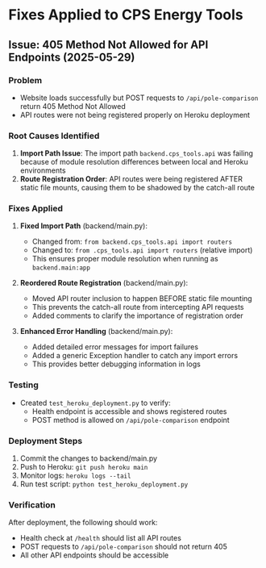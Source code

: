 # Fixes Applied to CPS Energy Tools

## Issue: 405 Method Not Allowed for API Endpoints (2025-05-29)

### Problem
- Website loads successfully but POST requests to `/api/pole-comparison` return 405 Method Not Allowed
- API routes were not being registered properly on Heroku deployment

### Root Causes Identified
1. **Import Path Issue**: The import path `backend.cps_tools.api` was failing because of module resolution differences between local and Heroku environments
2. **Route Registration Order**: API routes were being registered AFTER static file mounts, causing them to be shadowed by the catch-all route

### Fixes Applied

1. **Fixed Import Path** (backend/main.py):
   - Changed from: `from backend.cps_tools.api import routers`
   - Changed to: `from .cps_tools.api import routers` (relative import)
   - This ensures proper module resolution when running as `backend.main:app`

2. **Reordered Route Registration** (backend/main.py):
   - Moved API router inclusion to happen BEFORE static file mounting
   - This prevents the catch-all route from intercepting API requests
   - Added comments to clarify the importance of registration order

3. **Enhanced Error Handling** (backend/main.py):
   - Added detailed error messages for import failures
   - Added a generic Exception handler to catch any import errors
   - This provides better debugging information in logs

### Testing
- Created `test_heroku_deployment.py` to verify:
  - Health endpoint is accessible and shows registered routes
  - POST method is allowed on `/api/pole-comparison` endpoint

### Deployment Steps
1. Commit the changes to backend/main.py
2. Push to Heroku: `git push heroku main`
3. Monitor logs: `heroku logs --tail`
4. Run test script: `python test_heroku_deployment.py`

### Verification
After deployment, the following should work:
- Health check at `/health` should list all API routes
- POST requests to `/api/pole-comparison` should not return 405
- All other API endpoints should be accessible
